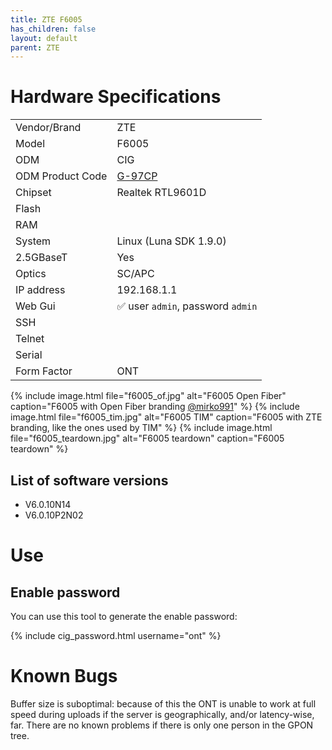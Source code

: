 ```yaml
---
title: ZTE F6005 
has_children: false
layout: default
parent: ZTE
---
```


# Hardware Specifications

|                  |                                   |
| ---------------- | --------------------------------- |
| Vendor/Brand     | ZTE                               |
| Model            | F6005                             |
| ODM              | CIG                               |
| ODM Product Code | [G-97CP](/ont-cig-g-97cp)         |
| Chipset          | Realtek RTL9601D                  |
| Flash            |                                   |
| RAM              |                                   |
| System           | Linux (Luna SDK 1.9.0)            |
| 2.5GBaseT        | Yes                               |
| Optics           | SC/APC                            |
| IP address       | 192.168.1.1                       |
| Web Gui          | ✅ user `admin`, password `admin` |
| SSH              |                                   |
| Telnet           |                                   |
| Serial           |                                   |
| Form Factor      | ONT                               |
 
{% include image.html file="f6005_of.jpg" alt="F6005 Open Fiber" caption="F6005 with Open Fiber branding <a href='https://forum.fibra.click/u/mirko991'>@mirko991</a>" %}
{% include image.html file="f6005_tim.jpg" alt="F6005 TIM" caption="F6005 with ZTE branding, like the ones used by TIM" %}
{% include image.html file="f6005_teardown.jpg" alt="F6005 teardown" caption="F6005 teardown" %}


## List of software versions
- V6.0.10N14
- V6.0.10P2N02

# Use

## Enable password

You can use this tool to generate the enable password:

{% include cig_password.html username="ont" %}

# Known Bugs

Buffer size is suboptimal: because of this the ONT is unable to work at full speed during uploads if the server is geographically, and/or latency-wise, far. There are no known problems if there is only one person in the GPON tree.